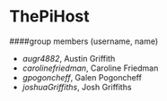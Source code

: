 # ThePiHost

####group members (username, name)
* *augr4882*, Austin Griffith
* *carolinefriedman*, Caroline Friedman
* *gpogoncheff*, Galen Pogoncheff
* *joshuaGriffiths*, Josh Griffiths

